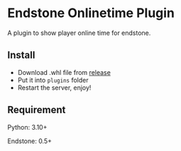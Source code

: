 # Endstone Onlinetime Plugin

A plugin to show player online time for endstone.

## Install

- Download .whl file from [release](https://github.com/ljh938527/onlinetime-endstone/releases)
- Put it into `plugins` folder
- Restart the server, enjoy!

## Requirement

Python: 3.10+

Endstone: 0.5+

